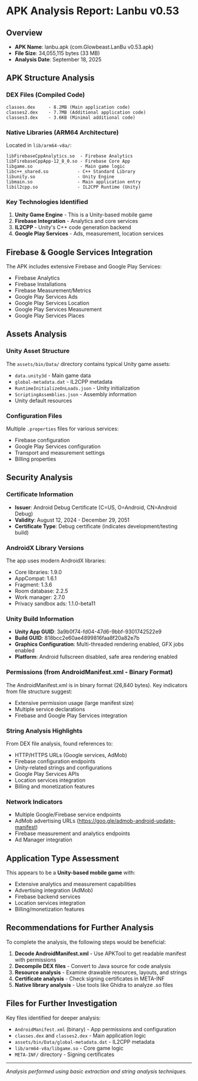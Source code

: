 # APK Analysis Report: Lanbu v0.53

## Overview
- **APK Name**: lanbu.apk (com.Glowbeast.LanBu v0.53.apk)
- **File Size**: 34,055,115 bytes (33 MB)
- **Analysis Date**: September 18, 2025

## APK Structure Analysis

### DEX Files (Compiled Code)
```
classes.dex     - 8.2MB (Main application code)
classes2.dex    - 7.7MB (Additional application code)  
classes3.dex    - 3.6KB (Minimal additional code)
```

### Native Libraries (ARM64 Architecture)
Located in `lib/arm64-v8a/`:
```
libFirebaseCppAnalytics.so  - Firebase Analytics
libFirebaseCppApp-12_8_0.so - Firebase Core App
libgame.so                  - Main game logic
libc++_shared.so           - C++ Standard Library
libunity.so                - Unity Engine
libmain.so                 - Main application entry
libil2cpp.so               - IL2CPP Runtime (Unity)
```

### Key Technologies Identified
1. **Unity Game Engine** - This is a Unity-based mobile game
2. **Firebase Integration** - Analytics and core services
3. **IL2CPP** - Unity's C++ code generation backend
4. **Google Play Services** - Ads, measurement, location services

## Firebase & Google Services Integration

The APK includes extensive Firebase and Google Play Services:
- Firebase Analytics
- Firebase Installations  
- Firebase Measurement/Metrics
- Google Play Services Ads
- Google Play Services Location
- Google Play Services Measurement
- Google Play Services Places

## Assets Analysis

### Unity Asset Structure
The `assets/bin/Data/` directory contains typical Unity game assets:
- `data.unity3d` - Main game data
- `global-metadata.dat` - IL2CPP metadata
- `RuntimeInitializeOnLoads.json` - Unity initialization
- `ScriptingAssemblies.json` - Assembly information
- Unity default resources

### Configuration Files
Multiple `.properties` files for various services:
- Firebase configuration
- Google Play Services configuration  
- Transport and measurement settings
- Billing properties

## Security Analysis

### Certificate Information
- **Issuer**: Android Debug Certificate (C=US, O=Android, CN=Android Debug)
- **Validity**: August 12, 2024 - December 29, 2051
- **Certificate Type**: Debug certificate (indicates development/testing build)

### AndroidX Library Versions
The app uses modern AndroidX libraries:
- Core libraries: 1.9.0
- AppCompat: 1.6.1
- Fragment: 1.3.6
- Room database: 2.2.5
- Work manager: 2.7.0
- Privacy sandbox ads: 1.1.0-beta11

### Unity Build Information
- **Unity App GUID**: 3a9b0f74-fd04-47d6-9bbf-9301742522e9
- **Build GUID**: 818bcc2e60ae4899816faa8f20a82e7b
- **Graphics Configuration**: Multi-threaded rendering enabled, GFX jobs enabled
- **Platform**: Android fullscreen disabled, safe area rendering enabled

### Permissions (from AndroidManifest.xml - Binary Format)
The AndroidManifest.xml is in binary format (26,840 bytes). Key indicators from file structure suggest:
- Extensive permission usage (large manifest size)
- Multiple service declarations
- Firebase and Google Play Services integration

### String Analysis Highlights
From DEX file analysis, found references to:
- HTTP/HTTPS URLs (Google services, AdMob)
- Firebase configuration endpoints
- Unity-related strings and configurations
- Google Play Services APIs
- Location services integration
- Billing and monetization features

### Network Indicators
- Multiple Google/Firebase service endpoints
- AdMob advertising URLs (https://goo.gle/admob-android-update-manifest)
- Firebase measurement and analytics endpoints
- Ad Manager integration

## Application Type Assessment
This appears to be a **Unity-based mobile game** with:
- Extensive analytics and measurement capabilities
- Advertising integration (AdMob)
- Firebase backend services
- Location services integration
- Billing/monetization features

## Recommendations for Further Analysis

To complete the analysis, the following steps would be beneficial:

1. **Decode AndroidManifest.xml** - Use APKTool to get readable manifest with permissions
2. **Decompile DEX files** - Convert to Java source for code analysis
3. **Resource analysis** - Examine drawable resources, layouts, and strings
4. **Certificate analysis** - Check signing certificates in META-INF
5. **Native library analysis** - Use tools like Ghidra to analyze .so files

## Files for Further Investigation

Key files identified for deeper analysis:
- `AndroidManifest.xml` (binary) - App permissions and configuration
- `classes.dex` and `classes2.dex` - Main application logic
- `assets/bin/Data/global-metadata.dat` - IL2CPP metadata
- `lib/arm64-v8a/libgame.so` - Core game logic
- `META-INF/` directory - Signing certificates

---
*Analysis performed using basic extraction and string analysis techniques.*